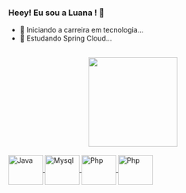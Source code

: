 ### Heey! Eu sou a Luana ! 👋
- 🔭 Iniciando a carreira em tecnologia...
- 🌱 Estudando Spring Cloud...

##
<!--
**LuanaSantosNascimento/LuanaSantosNascimento** is a ✨ _special_ ✨ repository because its `README.md` (this file) appears on your GitHub profile.

Here are some ideas to get you started:

- 🔭 I’m currently working on ...
- 🌱 I’m currently learning ...
- 👯 I’m looking to collaborate on ...
- 🤔 I’m looking for help with ...
- 💬 Ask me about ...
- 📫 How to reach me: ...
- 😄 Pronouns: ...
- ⚡ Fun fact: ...
-->
<div align="center">
  <a href="https://github.com/LuanaSantosNascimento">
  <img height="180em" src="https://github-readme-stats.vercel.app/api?username=LuanaSantosNascimento&show_icons=true&theme=calm&include_all_commits=true&count_private=true"/>
</div>
  
 <div style="display: inline_block"><br>
  <img align="center" alt="Java" height="60" width="70" src="https://cdn.jsdelivr.net/gh/devicons/devicon/icons/java/java-original-wordmark.svg" />
  <img align="center" alt="Mysql" height="60" width="70" src="https://cdn.jsdelivr.net/gh/devicons/devicon/icons/mysql/mysql-original-wordmark.svg" />
  <img align="center" alt="Php" height="60" width="70" src="https://cdn.jsdelivr.net/gh/devicons/devicon/icons/php/php-original.svg" />
  <img align="center" alt="Php" height="60" width="70" src="https://cdn.jsdelivr.net/gh/devicons/devicon/icons/html5/html5-original-wordmark.svg" />
</div>
  
  ##
  
